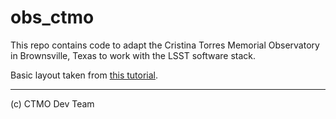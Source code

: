 # obs_ctmo

This repo contains code to adapt the Cristina Torres Memorial Observatory in
Brownsville, Texas to work with the LSST software stack.

Basic layout taken from [this tutorial](https://lsstcamdocs.readthedocs.io/en/latest/intro.html).

---

(c) CTMO Dev Team
